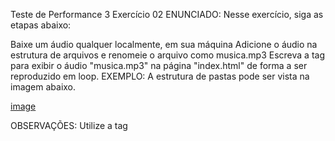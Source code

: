 Teste de Performance 3
Exercício 02
ENUNCIADO:
Nesse exercício, siga as etapas abaixo:

Baixe um áudio qualquer localmente, em sua máquina
Adicione o áudio na estrutura de arquivos e renomeie o arquivo como musica.mp3
Escreva a tag para exibir o áudio "musica.mp3" na página "index.html" de forma a ser reproduzido em loop.
EXEMPLO:
A estrutura de pastas pode ser vista na imagem abaixo.

[image](tp2.png)

OBSERVAÇÕES:
Utilize a tag <audio> para exibir o áudio
O áudio deve possuir controles de Play e Pause
A estrutura de arquivos é o Files
Não crie os outros arquivos da imagem de exemplo, apenas o "musica.mp3"
O audio deve estar no formato .mp3
A estilização deve estar apenas no arquivo style.css
